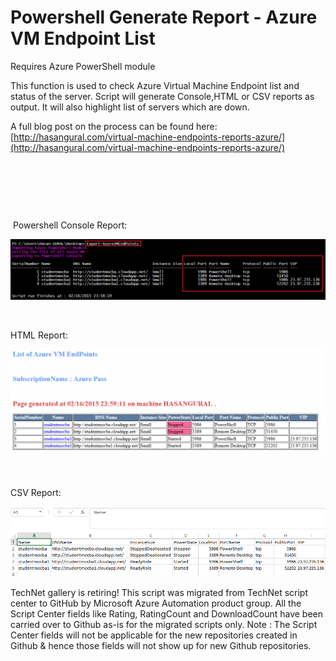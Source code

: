 ﻿Powershell Generate Report - Azure VM Endpoint List
===================================================

            

Requires Azure PowerShell module


This function is used to check Azure Virtual Machine Endpoint list and status of the server. Script will generate Console,HTML or CSV reports as output. It will also highlight list of servers which are down.


A full blog post on the process can be found here:[http://hasangural.com/virtual-machine-endpoints-reports-azure/](http://hasangural.com/virtual-machine-endpoints-reports-azure/)


 

 

 


 Powershell Console Report:

![Image](https://github.com/azureautomation/powershell-generate-report-azure-vm-endpoint-list/raw/master/EndPoint1-1024x198.png)


 

HTML Report:

![Image](https://github.com/azureautomation/powershell-generate-report-azure-vm-endpoint-list/raw/master/EndPoint3-1024x351.png)


 

CSV Report:

![Image](https://github.com/azureautomation/powershell-generate-report-azure-vm-endpoint-list/raw/master/EndPoint5.png)


        
    
TechNet gallery is retiring! This script was migrated from TechNet script center to GitHub by Microsoft Azure Automation product group. All the Script Center fields like Rating, RatingCount and DownloadCount have been carried over to Github as-is for the migrated scripts only. Note : The Script Center fields will not be applicable for the new repositories created in Github & hence those fields will not show up for new Github repositories.

